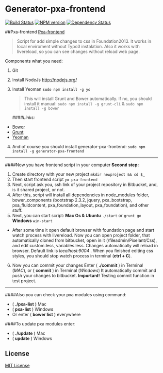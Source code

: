 # Generator-pxa-frontend 

[![Build Status](https://secure.travis-ci.org/dmh/generator-pxa-frontend.png?branch=master)](https://travis-ci.org/dmh/generator-pxa-frontend)  [![NPM version](https://badge.fury.io/js/generator-pxa-frontend.png)](http://badge.fury.io/js/generator-pxa-frontend)  [![Dependency Status](https://david-dm.org/dmh/generator-pxa-frontend.png)](https://david-dm.org/dmh/generator-pxa-frontend)

##Pxa-frontend
[Pxa-frontend](https://npmjs.org/package/generator-pxa-frontend "Pxa-frontend") 
>Script for add simple changes to css in Foundation2013. It works in local enviroment without Typo3 instalation. Also it works with livereload, so you can see changes without reload web page.

Components what you need:

1. Git
2. Install NodeJs http://nodejs.org/
3. Install Yeoman `sudo npm install -g yo`
    > This will install Grunt and Bower automatically. If no, you should install it manual:
    `sudo npm install -g grunt-cli`
    &
    `sudo npm install -g bower`

    ####_Links:_
 * [Bower](http://bower.io/ "bower") 
 * [Grunt](http://gruntjs.com/ "gruntjs") 
 * [Yeoman](http://yeoman.io/ "yeoman") 

4. And of course you should install  generator-pxa-frontend: 
    `sudo npm install -g generator-pxa-frontend`

***

####Now you have frontend script in your computer
**Second step:**

1. Create directory with your new project
`mkdir newproject && cd $_`
2. Then start frontend script
`yo pxa-frontend`
3. Next, script ask you, ssh link of your project repository in Bitbucket, and, is it shared project, or not.
4. After this, script will install all dependencies in node_modules folder, bower_components (bootstrap 2.3.2, jquery, pxa_bootstrap, pxa_fluidcontent, pxa_foundation_layout, pxa_foundation), and other stuff.
5. Next, you can start script:
**Mac Os & Ubuntu**
`./start`
or
`grunt go`
**Windows**
`win-start`
 * After some time it open default browser with foundation page and start watch process with livereload. Now you can open project folder, that automatically cloned from bitbucket, open in it  (/fileadmin/Pixelant/Css), and edit custom.less, variables.less. Changes automatically will reload in browser. Default link is _localhost:9004_ . When you finished editing css styles, you should stop watch process in terminal (**ctrl + C**).
6. Now you can commit your changes
Enter ( **./commit** ) in Terminal (_MAC_), or ( **commit** ) in Terminal (_Windows_)
It automatically commit and push your changes to bitbucket.
__Important!__ Testing commit function in test project.

***

####Also you can check your pxa modules using command:
 * ( **./pxa-list** ) Mac
 * ( **pxa-list** ) Windows
 * Or enter ( **bower list** ) everywhere

####To update pxa modules enter:
 * ( **./update** ) Mac
 * ( **update** ) Windows

## License

[MIT License](http://en.wikipedia.org/wiki/MIT_License)
